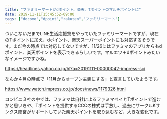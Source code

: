 ```yaml
---
title: "ファミリーマートがdポイント、楽天、Tポイントのマルチポイントに"
date: 2019-11-11T15:45:52+09:00
tags: ["docomo","dpoint","rakuten","ファミリーマート"]
---
```


ついこないだまでLINE生活応援祭をやっていたファミリーマートですが、現在のTポイントに加え、dポイント、楽天スーパーポイントにも対応するそうです。まだ今の時点では対応してないですが、11/26にはファミマのアプリからもdポイント、楽天ポイントを表示できるらしいです。マルエツ＋dポイントみたいなイメージですかね。

https://headlines.yahoo.co.jp/hl?a=20191111-00000042-impress-sci

なんか４月の時点で「11月からオープン主義にする」と宣言していたようです。

https://www.watch.impress.co.jp/docs/news/1179326.html

コンビニ３社の中では、ファミマは自社によるファミマペイとTポイントで進むかと思いきや、Tポイントを提供するCCCの株式は手放し、過去にサークルKサンクス陣営がサポートしていた楽天ポイントを取り込むなど、大きな変化です。

